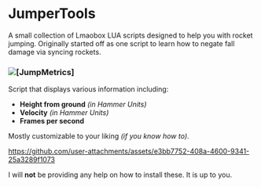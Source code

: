 # JumperTools
A small collection of Lmaobox LUA scripts designed to help you with rocket jumping.
Originally started off as one script to learn how to negate fall damage via syncing rockets.

### ![[JumpMetrics]](https://github.com/swingstuhisback/jumpertools/blob/main/JumpMetrics.lua)
Script that displays various information including: 
- **Height from ground** *_(in Hammer Units)_*
- **Velocity** *_(in Hammer Units)_*
- **Frames per second**

Mostly customizable to your liking *(if you know how to)*.

https://github.com/user-attachments/assets/e3bb7752-408a-4600-9341-25a3289f1073

I will **not** be providing any help on how to install these. It is up to you.
